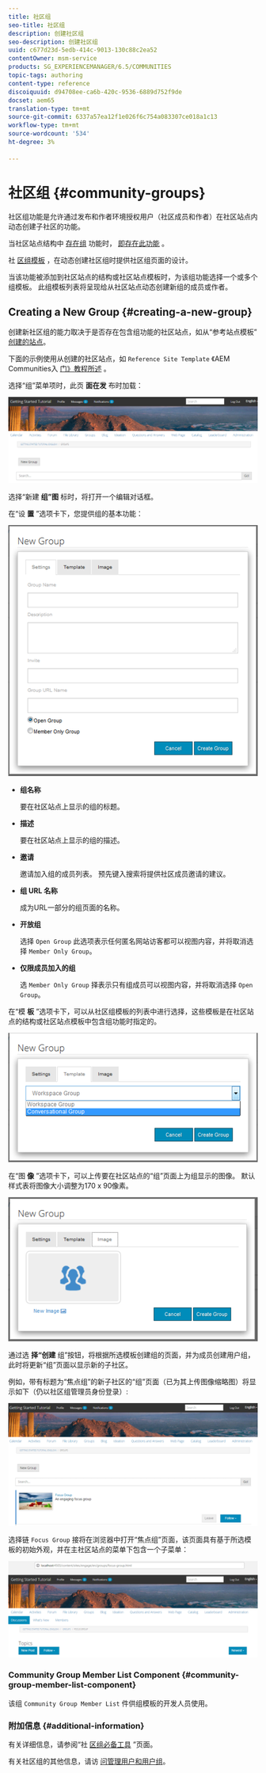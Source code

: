 ```yaml
---
title: 社区组
seo-title: 社区组
description: 创建社区组
seo-description: 创建社区组
uuid: c677d23d-5edb-414c-9013-130c88c2ea52
contentOwner: msm-service
products: SG_EXPERIENCEMANAGER/6.5/COMMUNITIES
topic-tags: authoring
content-type: reference
discoiquuid: d94708ee-ca6b-420c-9536-6889d752f9de
docset: aem65
translation-type: tm+mt
source-git-commit: 6337a57ea12f1e026f6c754a083307ce018a1c13
workflow-type: tm+mt
source-wordcount: '534'
ht-degree: 3%

---
```



# 社区组 {#community-groups}

社区组功能是允许通过发布和作者环境授权用户（社区成员和作者）在社区站点内动态创建子社区的功能。

当社区站点结构中 [存在组](/help/communities/functions.md#groups-function) 功能时， [即存在此功能](/help/communities/sites-console.md) 。

社 [区组模板](/help/communities/tools-groups.md) ，在动态创建社区组时提供社区组页面的设计。

当该功能被添加到社区站点的结构或社区站点模板时，为该组功能选择一个或多个组模板。 此组模板列表将呈现给从社区站点动态创建新组的成员或作者。

## Creating a New Group {#creating-a-new-group}

创建新社区组的能力取决于是否存在包含组功能的社区站点，如从“参考站点模板” [创建的站点](/help/communities/sites.md)。

下面的示例使用从创建的社区站点，如 `Reference Site Template` 《AEM Communities入 [门》教程所述](/help/communities/getting-started.md) 。

选择“组”菜单项时，此页 **面在发** 布时加载：

![新组](assets/new-group.png)

选择“新建 **组”图** 标时，将打开一个编辑对话框。

在“设 **置** ”选项卡下，您提供组的基本功能：

![组设置](assets/group-settings.png)

* **组名称**

   要在社区站点上显示的组的标题。

* **描述**

   要在社区站点上显示的组的描述。

* **邀请**

   邀请加入组的成员列表。 预先键入搜索将提供社区成员邀请的建议。

* **组 URL 名称**

   成为URL一部分的组页面的名称。

* **开放组**

   选择 `Open Group` 此选项表示任何匿名网站访客都可以视图内容，并将取消选择 `Member Only Group`。

* **仅限成员加入的组**

   选 `Member Only Group` 择表示只有组成员可以视图内容，并将取消选择 `Open Group`。

在“模 **板** ”选项卡下，可以从社区组模板的列表中进行选择，这些模板是在社区站点的结构或社区站点模板中包含组功能时指定的。

![组模板](assets/group-template.png)

在“图 **像** ”选项卡下，可以上传要在社区站点的“组”页面上为组显示的图像。 默认样式表将图像大小调整为170 x 90像素。

![组图像](assets/group-image.png)

通过选 **择“创建** 组”按钮，将根据所选模板创建组的页面，并为成员创建用户组，此时将更新“组”页面以显示新的子社区。

例如，带有标题为“焦点组”的新子社区的“组”页面（已为其上传图像缩略图）将显示如下（仍以社区组管理员身份登录）:

![组页](assets/group-page.png)

选择链 `Focus Group` 接将在浏览器中打开“焦点组”页面，该页面具有基于所选模板的初始外观，并在主社区站点的菜单下包含一个子菜单：

![open-group-page](assets/open-group-page.png)

### Community Group Member List Component {#community-group-member-list-component}

该组 `Community Group Member List` 件供组模板的开发人员使用。

### 附加信息 {#additional-information}

有关详细信息，请参阅“社 [区组必备工具](/help/communities/essentials-groups.md) ”页面。

有关社区组的其他信息，请访 [问管理用户和用户组](/help/communities/users.md)。
